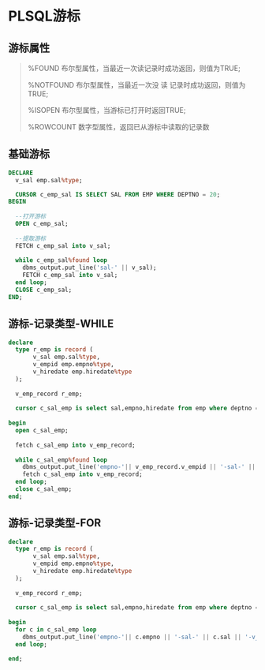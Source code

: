 # PLSQL游标

## 游标属性

> %FOUND 布尔型属性，当最近一次读记录时成功返回，则值为TRUE;
>
> %NOTFOUND 布尔型属性，当最近一次没 读 记录时成功返回，则值为TRUE;
>
> %ISOPEN 布尔型属性，当游标已打开时返回TRUE;
>
> %ROWCOUNT 数字型属性，返回已从游标中读取的记录数



## 基础游标

```sql
DECLARE
  v_sal emp.sal%type;

  CURSOR c_emp_sal IS SELECT SAL FROM EMP WHERE DEPTNO = 20;
BEGIN
   
  --打开游标
  OPEN c_emp_sal;
  
  --提取游标
  FETCH c_emp_sal into v_sal;
  
  while c_emp_sal%found loop
    dbms_output.put_line('sal-' || v_sal);
    FETCH c_emp_sal into v_sal;
  end loop;
  CLOSE c_emp_sal;
END;
```


## 游标-记录类型-WHILE

```sql
declare
  type r_emp is record (
       v_sal emp.sal%type,
       v_empid emp.empno%type,
       v_hiredate emp.hiredate%type
  );
  
  v_emp_record r_emp;
  
  cursor c_sal_emp is select sal,empno,hiredate from emp where deptno = 20;
  
begin
  open c_sal_emp;
  
  fetch c_sal_emp into v_emp_record;
  
  while c_sal_emp%found loop
    dbms_output.put_line('empno-'|| v_emp_record.v_empid || '-sal-' || v_emp_record.v_sal || '-v_hiredate-' || v_emp_record.v_hiredate);
    fetch c_sal_emp into v_emp_record;
  end loop;
  close c_sal_emp;
end;

```


## 游标-记录类型-FOR

```sql
declare
  type r_emp is record (
       v_sal emp.sal%type,
       v_empid emp.empno%type,
       v_hiredate emp.hiredate%type
  );
  
  v_emp_record r_emp;
  
  cursor c_sal_emp is select sal,empno,hiredate from emp where deptno = 20;
  
begin
  for c in c_sal_emp loop
    dbms_output.put_line('empno-'|| c.empno || '-sal-' || c.sal || '-v_hiredate-' || c.hiredate);
  end loop;

end;

```
